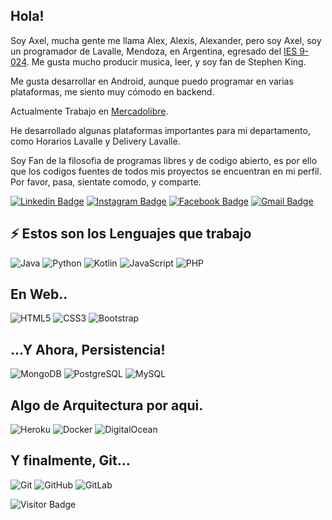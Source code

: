## Hola!

Soy Axel, mucha gente me llama Alex, Alexis, Alexander, pero soy Axel, soy un programador de Lavalle, Mendoza, en Argentina, egresado del [IES 9-024](https://ies9024-infd.mendoza.edu.ar/). Me gusta mucho producir musica, leer, y soy fan de Stephen King.

Me gusta desarrollar en Android, aunque puedo programar en varias plataformas, me siento muy cómodo en backend. 

Actualmente Trabajo en [Mercadolibre](https://www.github.com/MercadoLibre).

He desarrollado algunas plataformas importantes para mi departamento, como Horarios Lavalle y Delivery Lavalle.

Soy Fan de la filosofia de programas libres y de codigo abierto, es por ello que los codigos fuentes de todos mis proyectos se encuentran en mi perfil. Por favor, pasa, sientate comodo, y comparte.

[![Linkedin Badge](https://img.shields.io/badge/-AxelFernandez-blue?style=flat-square&logo=Linkedin&logoColor=white&link=https://www.linkedin.com/in/axel-fernandez/)](https://www.linkedin.com/in/axel-fernandez/)
[![Instagram Badge](https://img.shields.io/badge/-Acel_Fernandez-purple?style=flat-square&logo=instagram&logoColor=white&link=https://instagram.com/kanna6501/)](https://instagram.com/acel_fernandez)
[![Facebook Badge](https://img.shields.io/badge/-A3ron-darkred?style=flat-square&logo=facebook&logoColor=white&link=https://www.facebook.com/a3ron)](https://www.facebook.com/a3ron/)
[![Gmail Badge](https://img.shields.io/badge/-axel.fernandez0145@gmail.com-c14438?style=flat-square&logo=Gmail&logoColor=white&link=mailto:axel.fernandez0145@gmail.com)](mailto:axel.fernandez0145@gmail.com)

## ⚡ Estos son los Lenguajes que trabajo
![Java](https://img.shields.io/badge/-java-black?style=flat-square&logo=Java)
![Python](https://img.shields.io/badge/-Python-black?style=flat-square&logo=Python)
![Kotlin](https://img.shields.io/badge/-Kotlin-black?style=flat-square&logo=Kotlin)
![JavaScript](https://img.shields.io/badge/-JavaScript-black?style=flat-square&logo=javascript)
![PHP](https://img.shields.io/badge/-PHP-black?style=flat-square&logo=PHP)

## En Web..
![HTML5](https://img.shields.io/badge/-HTML5-E34F26?style=flat-square&logo=html5&logoColor=white)
![CSS3](https://img.shields.io/badge/-CSS3-1572B6?style=flat-square&logo=css3)
![Bootstrap](https://img.shields.io/badge/-Bootstrap-563D7C?style=flat-square&logo=bootstrap)

## ...Y Ahora, Persistencia!
![MongoDB](https://img.shields.io/badge/-MongoDB-black?style=flat-square&logo=mongodb)
![PostgreSQL](https://img.shields.io/badge/-PostgreSQL-336791?style=flat-square&logo=postgresql)
![MySQL](https://img.shields.io/badge/-MySQL-black?style=flat-square&logo=mysql)

## Algo de Arquitectura por aqui.
![Heroku](https://img.shields.io/badge/-Heroku-430098?style=flat-square&logo=heroku)
![Docker](https://img.shields.io/badge/-Docker-black?style=flat-square&logo=docker)
![DigitalOcean](https://img.shields.io/badge/-Digital%20Ocean-darkblue?style=flat-square&logo=digitalocean)

## Y finalmente, Git...
![Git](https://img.shields.io/badge/-Git-black?style=flat-square&logo=git)
![GitHub](https://img.shields.io/badge/-GitHub-181717?style=flat-square&logo=github)
![GitLab](https://img.shields.io/badge/-GitLab-FCA121?style=flat-square&logo=gitlab)

![Visitor Badge](https://visitor-badge.laobi.icu/badge?page_id=AxelFernandez.AxelFernandez)
